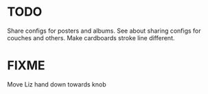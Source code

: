 # TODO
Share configs for posters and albums.
See about sharing configs for couches and others.
Make cardboards stroke line different.

# FIXME
Move Liz hand down towards knob